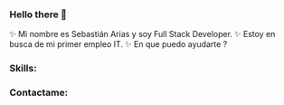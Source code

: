 ### Hello there 👋
✨ Mi nombre es Sebastián Arias y soy Full Stack Developer.
✨ Estoy en busca de mi primer empleo IT.
✨ En que puedo ayudarte ?
 ### Skills:
 
 ### Contactame:
<!--
**serjtankian/serjtankian** is a ✨ _special_ ✨ repository because its `README.md` (this file) appears on your GitHub profile.

Here are some ideas to get you started:

- 🔭 I’m currently working on ...
- 🌱 I’m currently learning ...
- 👯 I’m looking to collaborate on ...
- 🤔 I’m looking for help with ...
- 💬 Ask me about ...
- 📫 How to reach me: ...
- 😄 Pronouns: ...
- ⚡ Fun fact: ...
-->
